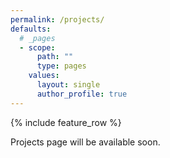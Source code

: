 ```yaml
---
permalink: /projects/
defaults:
  # _pages
  - scope:
      path: ""
      type: pages
    values:
      layout: single
      author_profile: true
---
```

{% include feature_row %}

Projects page will be available soon.